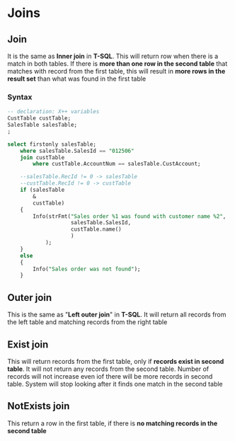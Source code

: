 # **Joins**

## Join <a name="Join"></a>

It is the same as **Inner join** in **T-SQL**. This will return row when there is a match in both tables.
If there is **more than one row in the second table** that matches with record from the first table, this will result in **more rows in the result set** than what was found in the first table

### **Syntax**

```SQL
-- declaration: X++ variables
CustTable custTable;
SalesTable salesTable;
;

select firstonly salesTable;
    where salesTable.SalesId == "012506"
    join custTable
        where custTable.AccountNum == salesTable.CustAccount;

    --salesTable.RecId != 0 -> salesTable
    --custTable.RecId != 0 -> custTable
    if (salesTable
        & 
        custTable) 
    {
        Info(strFmt("Sales order %1 was found with customer name %2",
                    salesTable.SalesId,
                    custTable.name()
                    )
            );
    } 
    else 
    {
        Info("Sales order was not found");
    }
```

## Outer join

This is the same as "**Left outer join**" in **T-SQL**. It will return all records from the left table and matching records from the right table

## Exist join

This will return records from the first table, only if **records exist in second table**. It will not return any records from the second table. Number of records will not increase even iof there will be more records in second table. System will stop looking after it finds one match in the second table

## NotExists join

This return a row in the first table, if there is **no matching records in the second table**

